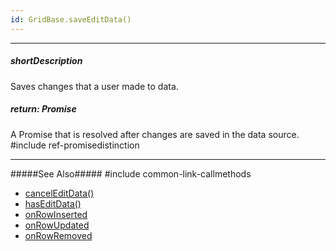 ```yaml
---
id: GridBase.saveEditData()
---
```

---
##### shortDescription
Saves changes that a user made to data.

##### return: Promise<void>
A Promise that is resolved after changes are saved in the data source.
#include ref-promisedistinction

---
#####See Also#####
#include common-link-callmethods
- [cancelEditData()](/api-reference/10%20UI%20Components/GridBase/3%20Methods/cancelEditData().md '{basewidgetpath}/Methods/#cancelEditData')
- [hasEditData()](/api-reference/10%20UI%20Components/GridBase/3%20Methods/hasEditData().md '{basewidgetpath}/Methods/#hasEditData')
- [onRowInserted](/api-reference/10%20UI%20Components/GridBase/1%20Configuration/onRowInserted.md '{basewidgetpath}/Configuration/#onRowInserted')
- [onRowUpdated](/api-reference/10%20UI%20Components/GridBase/1%20Configuration/onRowUpdated.md '{basewidgetpath}/Configuration/#onRowUpdated')
- [onRowRemoved](/api-reference/10%20UI%20Components/GridBase/1%20Configuration/onRowRemoved.md '{basewidgetpath}/Configuration/#onRowRemoved')